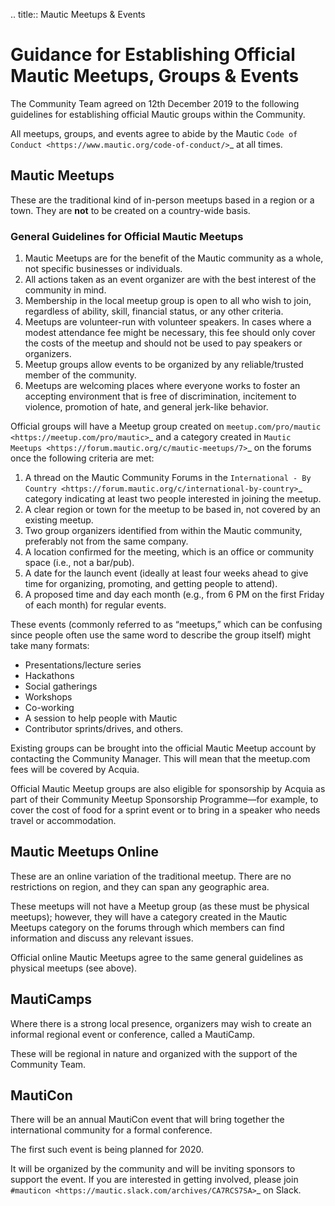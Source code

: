 .. title:: Mautic Meetups & Events

Guidance for Establishing Official Mautic Meetups, Groups & Events
==================================================================

The Community Team agreed on 12th December 2019 to the following guidelines for establishing official Mautic groups within the Community.

All meetups, groups, and events agree to abide by the Mautic `Code of Conduct <https://www.mautic.org/code-of-conduct/>`_ at all times.

Mautic Meetups
--------------

These are the traditional kind of in-person meetups based in a region or a town. They are **not** to be created on a country-wide basis.

### General Guidelines for Official Mautic Meetups

1. Mautic Meetups are for the benefit of the Mautic community as a whole, not specific businesses or individuals.
2. All actions taken as an event organizer are with the best interest of the community in mind.
3. Membership in the local meetup group is open to all who wish to join, regardless of ability, skill, financial status, or any other criteria.
4. Meetups are volunteer-run with volunteer speakers. In cases where a modest attendance fee might be necessary, this fee should only cover the costs of the meetup and should not be used to pay speakers or organizers.
5. Meetup groups allow events to be organized by any reliable/trusted member of the community.
6. Meetups are welcoming places where everyone works to foster an accepting environment that is free of discrimination, incitement to violence, promotion of hate, and general jerk-like behavior.

Official groups will have a Meetup group created on `meetup.com/pro/mautic <https://meetup.com/pro/mautic>`_ and a category created in `Mautic Meetups <https://forum.mautic.org/c/mautic-meetups/7>`_ on the forums once the following criteria are met:

1. A thread on the Mautic Community Forums in the `International - By Country <https://forum.mautic.org/c/international-by-country>`_ category indicating at least two people interested in joining the meetup.
2. A clear region or town for the meetup to be based in, not covered by an existing meetup.
3. Two group organizers identified from within the Mautic community, preferably not from the same company.
4. A location confirmed for the meeting, which is an office or community space (i.e., not a bar/pub).
5. A date for the launch event (ideally at least four weeks ahead to give time for organizing, promoting, and getting people to attend).
6. A proposed time and day each month (e.g., from 6 PM on the first Friday of each month) for regular events.

These events (commonly referred to as “meetups,” which can be confusing since people often use the same word to describe the group itself) might take many formats:
* Presentations/lecture series
* Hackathons
* Social gatherings
* Workshops
* Co-working
* A session to help people with Mautic
* Contributor sprints/drives, and others.

Existing groups can be brought into the official Mautic Meetup account by contacting the Community Manager. This will mean that the meetup.com fees will be covered by Acquia.

Official Mautic Meetup groups are also eligible for sponsorship by Acquia as part of their Community Meetup Sponsorship Programme—for example, to cover the cost of food for a sprint event or to bring in a speaker who needs travel or accommodation.

Mautic Meetups Online
----------------------
These are an online variation of the traditional meetup. There are no restrictions on region, and they can span any geographic area.

These meetups will not have a Meetup group (as these must be physical meetups); however, they will have a category created in the Mautic Meetups category on the forums through which members can find information and discuss any relevant issues.

Official online Mautic Meetups agree to the same general guidelines as physical meetups (see above).

MautiCamps
-----------
Where there is a strong local presence, organizers may wish to create an informal regional event or conference, called a MautiCamp.

These will be regional in nature and organized with the support of the Community Team.

MautiCon
---------
There will be an annual MautiCon event that will bring together the international community for a formal conference.

The first such event is being planned for 2020.

It will be organized by the community and will be inviting sponsors to support the event. If you are interested in getting involved, please join `#mauticon <https://mautic.slack.com/archives/CA7RCS7SA>`_ on Slack.
